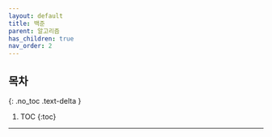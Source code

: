```yaml
---
layout: default
title: 백준
parent: 알고리즘
has_children: true
nav_order: 2
---
```

## 목차
{: .no_toc .text-delta }

1. TOC
{:toc}
---